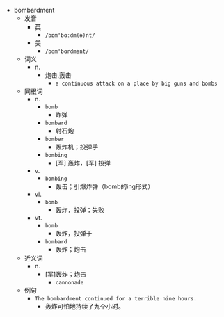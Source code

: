 - bombardment
  - 发音
    - 英
      - `/bɒm'bɑːdm(ə)nt/`
    - 美
      - `/bɑm'bɑrdmənt/`
  - 词义
    - n.
      - 炮击,轰击
        - `a continuous attack on a place by big guns and bombs`
  - 同根词
    - n.
      - `bomb`
        - 炸弹
      - `bombard`
        - 射石炮
      - `bomber`
        - 轰炸机；投弹手
      - `bombing`
        - [军] 轰炸，[军] 投弹
    - v.
      - `bombing`
        - 轰击；引爆炸弹（bomb的ing形式）
    - vi.
      - `bomb`
        - 轰炸，投弹；失败
    - vt.
      - `bomb`
        - 轰炸，投弹于
      - `bombard`
        - 轰炸；炮击
  - 近义词
    - n.
      - [军]轰炸；炮击
        - `cannonade`
  - 例句
    - `The bombardment continued for a terrible nine hours.`
      - 轰炸可怕地持续了九个小时。


